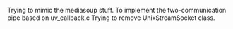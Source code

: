 Trying to mimic the mediasoup stuff. To implement the two-communication pipe based on uv_callback.c Trying to remove UnixStreamSocket class.